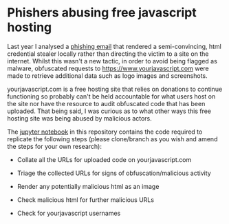 # Phishers abusing free javascript hosting
Last year I analysed a [phishing email](https://dfworks.xyz/blog/credential_stealer/) that rendered a semi-convincing, html credential stealer locally rather than directing the victim to a site on the internet. Whilst this wasn't a new tactic, in order to avoid being flagged as malware, obfuscated requests to https://www.yourjavascript.com were made to retrieve additional data such as logo images and screenshots.

yourjavascript.com is a free hosting site that relies on donations to continue functioning so probably can't be held accountable for what users host on the site nor have the resource to audit obfuscated code that has been uploaded. That being said, I was curious as to what other ways this free hosting site was being abused by malicious actors.

The [jupyter notebook](https://github.com/dfaram7/phishers_abuse_free_hosting/blob/main/obfuscation_research.ipynb) in this repository contains the code required to replicate the following steps (please clone/branch as you wish and amend the steps for your own research):

- Collate all the URLs for uploaded code on yourjavascript.com

- Triage the collected URLs for signs of obfuscation/malicious activity

- Render any potentially malicious html as an image

- Check malicious html for further malicious URLs

- Check for yourjavascript usernames
